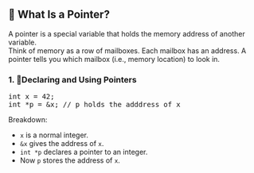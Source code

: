 ## 🧠 What Is a Pointer?
A pointer is a special variable that holds the memory address of another variable.<br>
Think of memory as a row of mailboxes. Each mailbox has an address. A pointer tells you which mailbox (i.e., memory location) to look in.

### 1. 🔸Declaring and Using Pointers
<pre>
int x = 42;
int *p = &x; // p holds the adddress of x
</pre>
Breakdown:
- `x` is a normal integer.
- `&x` gives the address of `x`.
- `int *p` declares a pointer to an integer.
- Now `p` stores the address of `x`. 